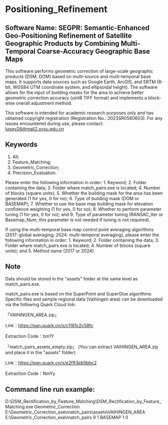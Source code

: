 # Positioning_Refinement
## Software Name: SEGPR: Semantic-Enhanced Geo-Positioning Refinement of Satellite Geographic Products by Combining Multi-Temporal Coarse-Accuracy Geographic Base Maps

This software performs geometric correction of large-scale geographic products (DSM, DOM) based on multi-source and multi-temporal base maps. It supports data sources such as Google Earth, ArcGIS, and SRTM (8-bit, WGS84 UTM coordinate system, and ellipsoidal height). The software allows for the input of building masks for the area to achieve better geometric correction accuracy (uint8 TIFF format) and implements a block-wise overall adjustment method.

This software is intended for academic research purposes only and has obtained copyright registration (Registration No.: 2023SR0580603). For any issues encountered during use, please contact: luoqy26@mail2.sysu.edu.cn

## Keywords
1. All;
2. Feature_Matching;
3. Geometric_Correction;
4. Precision_Evaluation.

Please enter the following information in order: 1. Keyword; 2. Folder containing the data; 3. Folder where match_pairs.exe is located; 4. Number of blocks (square units); 5. Whether the building mask for the area has been generated (1 for yes, 0 for no); 6. Type of building mask (DOM or BASEMAP); 7. Whether to use the base map building mask for elevation confidence weighting (1 for yes, 0 for no); 8. Whether to perform parameter tuning (1 for yes, 0 for no); and 9. Type of parameter tuning (RANSAC_Iter or Basemap_Num; this parameter is not needed if tuning is not required).

If using the multi-temporal base map control point averaging algorithms (2017: global averaging; 2024: multi-temporal averaging), please enter the following information in order: 1. Keyword; 2. Folder containing the data; 3. Folder where match_pairs.exe is located; 4. Number of blocks (square units); and 5. Method name (2017 or 2024).



## Note

Data should be stored in the "assets" folder at the same level as match_pairs.exe.

match_pairs.exe is based on the SuperPoint and SuperGlue algorithms. Specific files and sample regional data (Vaihingen area) can be downloaded via the following Quark Cloud link:

「VAIHINGEN_AREA.zip」

Link：https://pan.quark.cn/s/c1181c2c58fc

Extraction Code：bm1Y

「match_pairs_assets_empty.zip」 (You can extract VAIHINGEN_AREA.zip and place it in the "assets" folder)

Link：https://pan.quark.cn/s/e2f93eb9bbc2

Extraction Code：NmYy

## Command line run example:
D:\DSM_Rectification_by_Feature_Matching\DSM_Rectification_by_Feature_Matching.exe Geometric_Correction E:\Geometric_Correction_exe\match_pairs\assets\VAIHINGEN_AREA E:\Geometric_Correction_exe\match_pairs 9 1 BASEMAP 1 0
